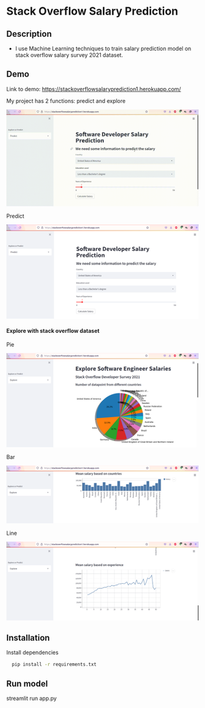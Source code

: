 
# Stack Overflow Salary Prediction

## Description
- I use Machine Learning techniques to train salary prediction model on stack overflow salary survey 2021 dataset.



## Demo

Link to demo: https://stackoverflowsalaryprediction1.herokuapp.com/

My project has 2 functions: predict and explore


![demo](https://raw.githubusercontent.com/truongminhphung/salary_prediction_stackoverflow/master/images/Screencast%202021-10-01%2016%2010%2051.gif)

Predict

![homePage](https://raw.githubusercontent.com/truongminhphung/salary_prediction_stackoverflow/master/images/predict.png)

#### Explore with stack overflow dataset

Pie

![pie](https://raw.githubusercontent.com/truongminhphung/salary_prediction_stackoverflow/master/images/explore_pie.png)

Bar

![bar](https://raw.githubusercontent.com/truongminhphung/salary_prediction_stackoverflow/master/images/explore_bar.png)

Line

![line](https://raw.githubusercontent.com/truongminhphung/salary_prediction_stackoverflow/master/images/explore_line.png)

## Installation

Install dependencies

```bash
  pip install -r requirements.txt
```

## Run model

streamlit run app.py